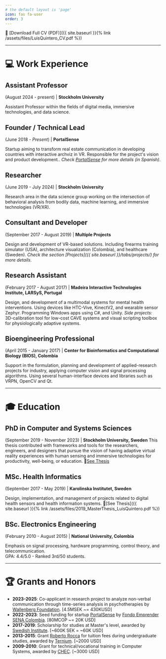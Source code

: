 ```yaml
---
# the default layout is 'page'
icon: fas fa-user
order: 3
---
```



📄 [Download Full CV (PDF)]({{ site.baseurl }}{% link /assets/files/LuisQuintero_CV.pdf %})

---

# 💻 Work Experience

## Assistant Professor
(August 2024 - present) | **Stockholm University**

Assistant Professor within the fields of digital media, immersive technologies, and data science.

## Founder / Technical Lead
(June 2018 - *Present*) | **PortalSense**

Startup aiming to transform real estate communication in developing countries with interactive archviz in VR. Responsible for the project's vision and product development.. *Check [PortalSense](htttps://portalsense.com) for more details (in Spanish)*.

## Researcher
(June 2019 - July 2024) | **Stockholm University**

Research area in the data science group working on the intersection of behavioral analysis from bodily data, machine learning, and immersive technologies (VR/XR).

## Consultant and Developer
(September 2017 - August 2019) | **Multiple Projects**

Design and development of VR-based solutions. Including firearms training simulator (USA), architecture visualization (Colombia), and healthcare (Sweden). *Check the section [Projects]({{ site.baseurl }}/tabs/projects/) for more details*.

## Research Assistant
(February 2017 - August 2017) | **Madeira Interactive Technologies Institute, LARSyS, Portugal**

Design, and development of a multimodal systems for mental health interventions. Using devices like HTC-Vive, KinectV2, and wearable sensor Zephyr. Programming Windows apps using C#, and Unity. *Side projects:* 3D-calibration tool for low-cost CAVE systems and visual scripting toolbox for physiologically adaptive systems.

## Bioengineering Professional
(April 2015 - January 2017) | **Center for Bioinformatics and Computational Biology (BIOS), Colombia**

Support in the formulation, planning and development of applied-research projects for industry, applying computer vision and signal processing algorithms. Using several human-interface devices and libraries such as VRPN, OpenCV and Qt.

---

# 🎓 Education

## PhD in Computer and Systems Sciences
(September 2019 - November 2023) | **Stockholm University, Sweden**
This thesis contributed with frameworks and tools for the researchers, engineers, and designers that pursue the vision of having adaptive virtual reality experiences with human sensing and immersive technologies for productivity, well-being, or education. 
📃[See Thesis](https://urn.kb.se/resolve?urn=urn:nbn:se:su:diva-222210)

## MSc. Health Informatics
(September 2017 - May 2019) | **Karolinska Institutet, Sweden**

Design, implementation, and management of projects related to digital health sensors and health information systems.
📃[See Thesis]({{ site.baseurl }}{% link /assets/files/2019_MasterThesis_LuisQuintero.pdf %})

## BSc. Electronics Engineering
(February 2010 - August 2015) | **National University, Colombia**

Emphasis on signal processing, hardware programming, control theory, and telecommunication. <br>
GPA: 4.4/5.0 - Ranked 3rd/50 students.

---

# 🏆 Grants and Honors

- **2023-2025**: Co-applicant in research project to analyze non-verbal communication through time-series analysis in psychotherapies by [Wallenberg Foundation](https://www.wallenberg.org/). [4.5MSEK ~= 430KUSD]
- **2022-2023**: Seed funding for startup [PortalSense](https://portalsense.com) by [Fondo Emprender SENA Colombia](https://www.fondoemprender.com/). [80MCOP ~= 20K USD]
- **2017-2019**: Scholarship for studies at Master's level, awarded by [Swedish Institute](https://si.se/en/apply/scholarships/). [~600K SEK = ~60K USD]
- **2013-2015**: Grant [Roberto Rocca](http://sobipro.manizales.unal.edu.co/index.php/noticias/35-ano-2013/3959-estudiantes-de-la-u-n-recibieron-la-beca-roberto-rocca) for tuition fees during undergraduate studies, awarded by [Ternium](https://www.robertorocca.org/). [~2000 USD]
- **2009-2010**: Grant for technical/vocational training in Computer Systems, awarded by [CHEC](https://www.youtube.com/watch?v=BYSb2hy46ds). [~3000 USD]